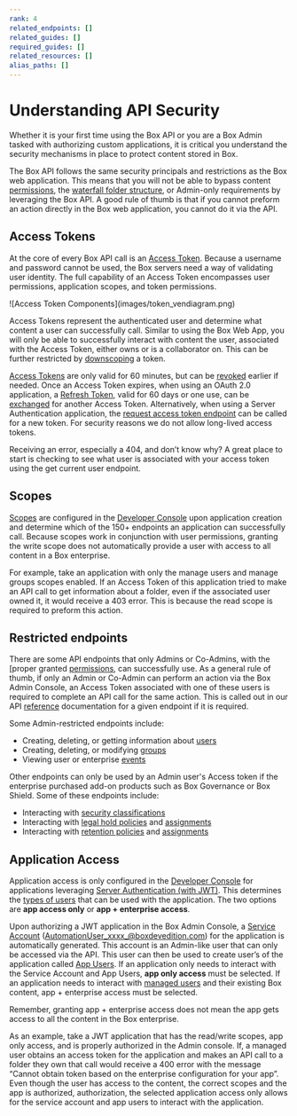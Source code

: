 ```yaml
---
rank: 4
related_endpoints: []
related_guides: []
required_guides: []
related_resources: []
alias_paths: []
---
```


# Understanding API Security

Whether it is your first time using the Box API or you are a Box Admin tasked
with authorizing custom applications, it is critical you understand the
security mechanisms in place to protect content stored in Box. 

The Box API follows the same security principals and restrictions as the Box web
application. This means that you will not be able to bypass content
[permissions][perm], the [waterfall folder structure][waterfall], or Admin-only
requirements by leveraging the Box API. A good rule of thumb is that if you
cannot preform an action directly in the Box web application, you cannot do it
via the API.

## Access Tokens

At the core of every Box API call is an [Access Token][at]. Because a username
and password cannot be used, the Box servers need a way of validating user
identity. The full capability of an Access Token encompasses user permissions,
application scopes, and token permissions. 

<ImageFrame center shadow border>
![Access Token Components](images/token_vendiagram.png)
</ImageFrame>

Access Tokens represent the authenticated user and determine what content a
user can successfully call. Similar to using the Box Web App, you will only be
able to successfully interact with content the user, associated with the Access 
Token, either owns or is a collaborator on. This can be further restricted by
[downscoping][downscope] a token.

[Access Tokens][at] are only valid for 60 minutes, but can be [revoked][revoked]
earlier if needed. Once an Access Token expires, when using an OAuth 2.0
application, a [Refresh Token][rt], valid for 60 days or one use,
can be [exchanged][exchange] for another Access Token. Alternatively, when using
a Server Authentication application, the 
[request access token endpoint][gettoken] can be called for a new token. For
security reasons we do not allow long-lived access tokens.

<Message type=tip>
   Receiving an error, especially a 404, and don’t know why? A great place to
   start is checking to see what user is associated with your access token
   using the get current user endpoint.
</Message>

## Scopes

[Scopes][scopes] are configured in the [Developer Console][dc] upon application
creation and determine which of the 150+ endpoints an application can
successfully call. Because scopes work in conjunction with user permissions,
granting the write scope does not automatically provide a user with access to
all content in a Box enterprise. 

For example, take an application with only the manage users and manage groups
scopes enabled. If an Access Token of this application tried to make an API call
to get information about a folder, even if the associated user owned it, it
would receive a 403 error. This is because the read scope is required to
preform this action.

## Restricted endpoints 

There are some API endpoints that only Admins or Co-Admins, with the [proper
granted [permissions][coadminperm], can successfully use. As a general rule of
thumb, if only an Admin or Co-Admin can perform an action via the Box Admin
Console, an Access Token associated with one of these users is required to 
complete an API call for the same action. This is called out in our API
[reference][reference] documentation for a given endpoint if it is required.

Some Admin-restricted endpoints include:

- Creating, deleting, or getting information about [users][users]
- Creating, deleting, or modifying [groups][groups]
- Viewing user or enterprise [events][events]

Other endpoints can only be used by an Admin user's Access token if the
enterprise purchased add-on products such as Box Governance or Box Shield. Some
of these endpoints include:

- Interacting with [security classifications][sc]
- Interacting with [legal hold policies][lh] and [assignments][lha]
- Interacting with [retention policies][retention] and [assignments][rassign]

## Application Access

Application access is only configured in the [Developer Console][dc] for
applications leveraging [Server Authentication (with JWT)][jwt]. This determines
the [types of users][usertypes] that can be used with the application. The two
options are **app access only** or **app + enterprise access**.

Upon authorizing a JWT application in the Box Admin Console, a 
[Service Account][serviceaccount] (AutomationUser_xxxx_@boxdevedition.com) for
the application is automatically generated. This account is an Admin-like user
that can only be accessed via the API. This user can then be used to create
user’s of the application called [App Users][appusers]. If an application only
needs to interact with the Service Account and App Users, **app only access**
must be selected. If an application needs to interact with [managed users][mu]
and their existing Box content, app + enterprise access must be selected. 

<Message type=tip>
   Remember, granting app + enterprise access does not mean the app gets access
   to all the content in the Box enterprise.
</Message>

As an example, take a JWT application that has the read/write scopes,
app only access, and is properly authorized in the Admin console. If, a
managed user obtains an access token for the application and makes an API call
to a folder they own that call would receive a 400 error with the message
“Cannot obtain token based on the enterprise configuration for your app”. Even
though the user has access to the content, the correct scopes and the app is 
authorized, authorization, the selected application access only
allows for the service account and app users to interact with the application.

[perm]: https://support.box.com/hc/en-us/articles/360044196413-Understanding-Collaborator-Permission-Levels
[waterfall]: https://support.box.com/hc/en-us/articles/360043697254-Understanding-Folder-Permissions
[downscope]: g://authentication/tokens/downscope
[at]: g://authentication/tokens
[revoked]: e://post-oauth2-revoke
[rt]: g://authentication/tokens/refresh
[gettoken]: e://post-oauth2-token
[exchange]: e://reference/post-oauth2-token--refresh/
[coadminperm]: https://support.box.com/hc/en-us/articles/360044194393-Granting-And-Modifying-Co-Admin-Permissions
[reference]: https://developer.box.com/reference/
[dc]: https://app.box.com/developers/console
[scopes]: g://api-calls/permissions-and-errors/scopes
[users]: e://resources/user
[groups]: e://resources/group
[events]: e://resources/event
[sc]: e://resources/classification
[lh]: e://resources/legal-hold-policy
[lha]: e://resources/legal-hold-policy-assignment
[retention]: e://resources/retention-policies
[rassign]: e://resources/retention-policy-assignment
[jwt]: g://authentication/jwt
[usertypes]: g://getting-started/user-types
[serviceaccount]: g://getting-started/user-types/service-account
[appusers]: g://getting-started/user-types/app-users
[mu]: g://getting-started/user-types/managed-users